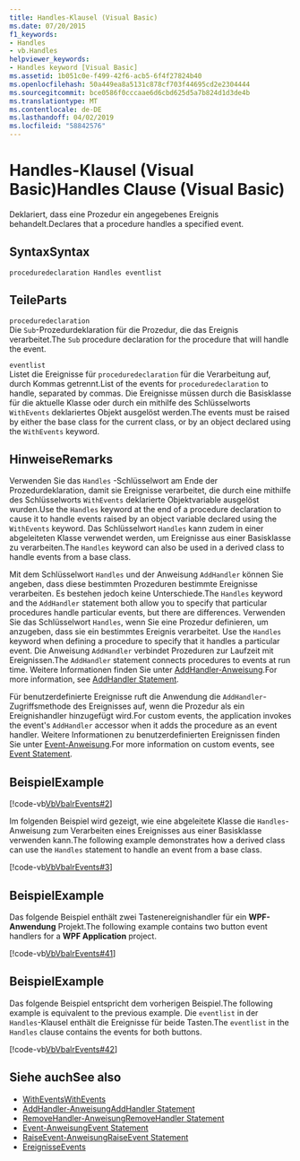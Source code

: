 ```yaml
---
title: Handles-Klausel (Visual Basic)
ms.date: 07/20/2015
f1_keywords:
- Handles
- vb.Handles
helpviewer_keywords:
- Handles keyword [Visual Basic]
ms.assetid: 1b051c0e-f499-42f6-acb5-6f4f27824b40
ms.openlocfilehash: 50a449ea8a5131c878cf703f44695cd2e2304444
ms.sourcegitcommit: bce0586f0cccaae6d6cbd625d5a7b824d1d3de4b
ms.translationtype: MT
ms.contentlocale: de-DE
ms.lasthandoff: 04/02/2019
ms.locfileid: "58842576"
---
```

# <a name="handles-clause-visual-basic"></a><span data-ttu-id="c92ce-102">Handles-Klausel (Visual Basic)</span><span class="sxs-lookup"><span data-stu-id="c92ce-102">Handles Clause (Visual Basic)</span></span>
<span data-ttu-id="c92ce-103">Deklariert, dass eine Prozedur ein angegebenes Ereignis behandelt.</span><span class="sxs-lookup"><span data-stu-id="c92ce-103">Declares that a procedure handles a specified event.</span></span>  
  
## <a name="syntax"></a><span data-ttu-id="c92ce-104">Syntax</span><span class="sxs-lookup"><span data-stu-id="c92ce-104">Syntax</span></span>  
  
```  
proceduredeclaration Handles eventlist  
```  
  
## <a name="parts"></a><span data-ttu-id="c92ce-105">Teile</span><span class="sxs-lookup"><span data-stu-id="c92ce-105">Parts</span></span>  
 `proceduredeclaration`  
 <span data-ttu-id="c92ce-106">Die `Sub`-Prozedurdeklaration für die Prozedur, die das Ereignis verarbeitet.</span><span class="sxs-lookup"><span data-stu-id="c92ce-106">The `Sub` procedure declaration for the procedure that will handle the event.</span></span>  
  
 `eventlist`  
 <span data-ttu-id="c92ce-107">Listet die Ereignisse für `proceduredeclaration` für die Verarbeitung auf, durch Kommas getrennt.</span><span class="sxs-lookup"><span data-stu-id="c92ce-107">List of the events for `proceduredeclaration` to handle, separated by commas.</span></span> <span data-ttu-id="c92ce-108">Die Ereignisse müssen durch die Basisklasse für die aktuelle Klasse oder durch ein mithilfe des Schlüsselworts `WithEvents` deklariertes Objekt ausgelöst werden.</span><span class="sxs-lookup"><span data-stu-id="c92ce-108">The events must be raised by either the base class for the current class, or by an object declared using the `WithEvents` keyword.</span></span>  
  
## <a name="remarks"></a><span data-ttu-id="c92ce-109">Hinweise</span><span class="sxs-lookup"><span data-stu-id="c92ce-109">Remarks</span></span>  
 <span data-ttu-id="c92ce-110">Verwenden Sie das `Handles` -Schlüsselwort am Ende der Prozedurdeklaration, damit sie Ereignisse verarbeitet, die durch eine mithilfe des Schlüsselworts `WithEvents` deklarierte Objektvariable ausgelöst wurden.</span><span class="sxs-lookup"><span data-stu-id="c92ce-110">Use the `Handles` keyword at the end of a procedure declaration to cause it to handle events raised by an object variable declared using the `WithEvents` keyword.</span></span> <span data-ttu-id="c92ce-111">Das Schlüsselwort `Handles` kann zudem in einer abgeleiteten Klasse verwendet werden, um Ereignisse aus einer Basisklasse zu verarbeiten.</span><span class="sxs-lookup"><span data-stu-id="c92ce-111">The `Handles` keyword can also be used in a derived class to handle events from a base class.</span></span>  
  
 <span data-ttu-id="c92ce-112">Mit dem Schlüsselwort `Handles` und der Anweisung `AddHandler` können Sie angeben, dass diese bestimmten Prozeduren bestimmte Ereignisse verarbeiten. Es bestehen jedoch keine Unterschiede.</span><span class="sxs-lookup"><span data-stu-id="c92ce-112">The `Handles` keyword and the `AddHandler` statement both allow you to specify that particular procedures handle particular events, but there are differences.</span></span> <span data-ttu-id="c92ce-113">Verwenden Sie das Schlüsselwort `Handles`, wenn Sie eine Prozedur definieren, um anzugeben, dass sie ein bestimmtes Ereignis verarbeitet. </span><span class="sxs-lookup"><span data-stu-id="c92ce-113">Use the `Handles` keyword when defining a procedure to specify that it handles a particular event.</span></span> <span data-ttu-id="c92ce-114">Die Anweisung `AddHandler` verbindet Prozeduren zur Laufzeit mit Ereignissen.</span><span class="sxs-lookup"><span data-stu-id="c92ce-114">The `AddHandler` statement connects procedures to events at run time.</span></span> <span data-ttu-id="c92ce-115">Weitere Informationen finden Sie unter [AddHandler-Anweisung](../../../visual-basic/language-reference/statements/addhandler-statement.md).</span><span class="sxs-lookup"><span data-stu-id="c92ce-115">For more information, see [AddHandler Statement](../../../visual-basic/language-reference/statements/addhandler-statement.md).</span></span>  
  
 <span data-ttu-id="c92ce-116">Für benutzerdefinierte Ereignisse ruft die Anwendung die `AddHandler`-Zugriffsmethode des Ereignisses auf, wenn die Prozedur als ein Ereignishandler hinzugefügt wird.</span><span class="sxs-lookup"><span data-stu-id="c92ce-116">For custom events, the application invokes the event's `AddHandler` accessor when it adds the procedure as an event handler.</span></span> <span data-ttu-id="c92ce-117">Weitere Informationen zu benutzerdefinierten Ereignissen finden Sie unter [Event-Anweisung](../../../visual-basic/language-reference/statements/event-statement.md).</span><span class="sxs-lookup"><span data-stu-id="c92ce-117">For more information on custom events, see [Event Statement](../../../visual-basic/language-reference/statements/event-statement.md).</span></span>  
  
## <a name="example"></a><span data-ttu-id="c92ce-118">Beispiel</span><span class="sxs-lookup"><span data-stu-id="c92ce-118">Example</span></span>  
 [!code-vb[VbVbalrEvents#2](~/samples/snippets/visualbasic/VS_Snippets_VBCSharp/VbVbalrEvents/VB/Class1.vb#2)]  
  
 <span data-ttu-id="c92ce-119">Im folgenden Beispiel wird gezeigt, wie eine abgeleitete Klasse die `Handles`-Anweisung zum Verarbeiten eines Ereignisses aus einer Basisklasse verwenden kann.</span><span class="sxs-lookup"><span data-stu-id="c92ce-119">The following example demonstrates how a derived class can use the `Handles` statement to handle an event from a base class.</span></span>  
  
 [!code-vb[VbVbalrEvents#3](~/samples/snippets/visualbasic/VS_Snippets_VBCSharp/VbVbalrEvents/VB/Class1.vb#3)]  
  
## <a name="example"></a><span data-ttu-id="c92ce-120">Beispiel</span><span class="sxs-lookup"><span data-stu-id="c92ce-120">Example</span></span>  
 <span data-ttu-id="c92ce-121">Das folgende Beispiel enthält zwei Tastenereignishandler für ein **WPF-Anwendung** Projekt.</span><span class="sxs-lookup"><span data-stu-id="c92ce-121">The following example contains two button event handlers for a **WPF Application** project.</span></span>  
  
 [!code-vb[VbVbalrEvents#41](~/samples/snippets/visualbasic/VS_Snippets_VBCSharp/VbVbalrEvents/VB/class3.vb#41)]  
  
## <a name="example"></a><span data-ttu-id="c92ce-122">Beispiel</span><span class="sxs-lookup"><span data-stu-id="c92ce-122">Example</span></span>  
 <span data-ttu-id="c92ce-123">Das folgende Beispiel entspricht dem vorherigen Beispiel.</span><span class="sxs-lookup"><span data-stu-id="c92ce-123">The following example is equivalent to the previous example.</span></span> <span data-ttu-id="c92ce-124">Die `eventlist` in der `Handles`-Klausel enthält die Ereignisse für beide Tasten.</span><span class="sxs-lookup"><span data-stu-id="c92ce-124">The `eventlist` in the `Handles` clause contains the events for both buttons.</span></span>  
  
 [!code-vb[VbVbalrEvents#42](~/samples/snippets/visualbasic/VS_Snippets_VBCSharp/VbVbalrEvents/VB/class3.vb#42)]  
  
## <a name="see-also"></a><span data-ttu-id="c92ce-125">Siehe auch</span><span class="sxs-lookup"><span data-stu-id="c92ce-125">See also</span></span>

- [<span data-ttu-id="c92ce-126">WithEvents</span><span class="sxs-lookup"><span data-stu-id="c92ce-126">WithEvents</span></span>](../../../visual-basic/language-reference/modifiers/withevents.md)
- [<span data-ttu-id="c92ce-127">AddHandler-Anweisung</span><span class="sxs-lookup"><span data-stu-id="c92ce-127">AddHandler Statement</span></span>](../../../visual-basic/language-reference/statements/addhandler-statement.md)
- [<span data-ttu-id="c92ce-128">RemoveHandler-Anweisung</span><span class="sxs-lookup"><span data-stu-id="c92ce-128">RemoveHandler Statement</span></span>](../../../visual-basic/language-reference/statements/removehandler-statement.md)
- [<span data-ttu-id="c92ce-129">Event-Anweisung</span><span class="sxs-lookup"><span data-stu-id="c92ce-129">Event Statement</span></span>](../../../visual-basic/language-reference/statements/event-statement.md)
- [<span data-ttu-id="c92ce-130">RaiseEvent-Anweisung</span><span class="sxs-lookup"><span data-stu-id="c92ce-130">RaiseEvent Statement</span></span>](../../../visual-basic/language-reference/statements/raiseevent-statement.md)
- [<span data-ttu-id="c92ce-131">Ereignisse</span><span class="sxs-lookup"><span data-stu-id="c92ce-131">Events</span></span>](../../../visual-basic/programming-guide/language-features/events/index.md)
